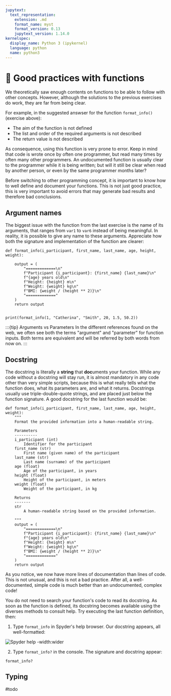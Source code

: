 ```yaml
---
jupytext:
  text_representation:
    extension: .md
    format_name: myst
    format_version: 0.13
    jupytext_version: 1.14.0
kernelspec:
  display_name: Python 3 (ipykernel)
  language: python
  name: python3
---
```


# 🚧 Good practices with functions

We theoretically saw enough contents on functions to be able to follow with other concepts. However, although the solutions to the previous exercises do work, they are far from being clear.

For example, in the suggested answser for the function `format_info()` (exercise above):

- The aim of the function is not defined
- The list and order of the required arguments is not described
- The return value is not described

As consequence, using this function is very prone to error. Keep in mind that code is wrote once by often one programmer, but read many times by often many other programmers. An undocumented function is usually clear to the programmer while it is being written; but will it still be clear when read by another person, or even by the same programmer months later?

Before switching to other programming concept, it is important to know how to well define and document your functions. This is not just good practice, this is very important to avoid errors that may generate bad results and therefore bad conclusions.

## Argument names

The biggest issue with the function from the last exercise is the name of its arguments, that ranges from `var1` to `var6` instead of being meaningful. In reality, it is possible to give any name to these arguments. Appreciate how both the signature and implementation of the function are clearer:

```{code-cell}
def format_info(i_participant, first_name, last_name, age, height, weight):

    output = (
        "=============\n"
        f"Participant {i_participant}: {first_name} {last_name}\n"
        f"{age} years old\n"
        f"Height: {height} m\n"
        f"Weight: {weight} kg\n"
        f"BMI: {weight / (height ** 2)}\n"
        "============="
    )
    return output


print(format_info(1, "Catherina", "Smith", 20, 1.5, 50.2))
```

:::{tip} Arguments vs Parameters
In the different references found on the web, we often see both the terms "argument" and "parameter" for function inputs. Both terms are equivalent and will be referred by both words from now on.
:::

## Docstring

The docstring is literally a **string** that **doc**uments your function. While any code without a docstring will stay run, it is almost mandatory in any code other than very simple scripts, because this is what really tells what the function does, what its parameters are, and what it returns. Docstrings usually use triple-double-quote strings, and are placed just below the function signature. A good docstring for the last function would be:

```{code-cell}
def format_info(i_participant, first_name, last_name, age, height, weight):
    """
    Format the provided information into a human-readable string.

    Parameters
    ----------
    i_participant (int)
        Identifier for the participant
    first_name (str)
        First name (given name) of the participant
    last_name (str)
        Last name (surname) of the participant
    age (float)
        Age of the participant, in years
    height (float)
        Height of the participant, in meters
    weight (float)
        Weight of the participant, in kg

    Returns
    -------
    str
        A human-readable string based on the provided information.

    """
    output = (
        "=============\n"
        f"Participant {i_participant}: {first_name} {last_name}\n"
        f"{age} years old\n"
        f"Height: {height} m\n"
        f"Weight: {weight} kg\n"
        f"BMI: {weight / (height ** 2)}\n"
        "============="
    )
    return output
```

As you notice, we now have more lines of documentation than lines of code. This is not unusual, and this is not a bad practice. After all, a well-documented, simple code is much better than an undocumented, complex code!

You do not need to search your function's code to read its docstring. As soon as the function is defined, its docstring becomes available using the diverses methods to consult help. Try executing the last function definition, then:

1. Type `format_info` in Spyder's help browser. Our docstring appears, all well-formatted:

![Spyder help -width:wider](_static/images/python_function_spyder_help.png)

2. Type `format_info?` in the console. The signature and docstring appear:

```{code-cell}
format_info?
```

## Typing

#todo 
